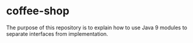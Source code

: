 # coffee-shop
The purpose of this repository is to explain how to use Java 9 modules to separate interfaces from implementation.
